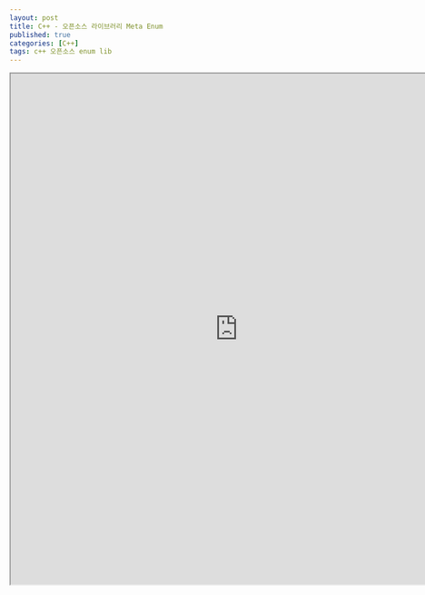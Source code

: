```yaml
---
layout: post
title: C++ - 오픈소스 라이브러리 Meta Enum
published: true
categories: [C++]
tags: c++ 오픈소스 enum lib
---
```

<iframe width="800" height="900" src="https://docs.google.com/document/d/e/2PACX-1vTcnEiklbk1bw0191cXXEXpxLYCbR6DubqnEBKwiZe27v16lYbJevvYnKSVaihftM4yoE9FPoWmrTNZ/pub?embedded=true"></iframe>   
  